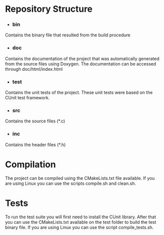 # Repository Structure

* ### bin
Contains the binary file that resulted from the build procedure

* ### doc
Contains the documentation of the project that was automatically generated from the source files using Doxygen. The documentation can be accessed through doc/html/index.html

* ### test
Contains the unit tests of the project. These unit tests were based on the CUnit test framework. 

* ### src
Contains the source files (*.c)

* ### inc
Contains the header files (*.h)

# Compilation

The project can be compiled using the CMakeLists.txt file available. If you are using Linux you can use the scripts compile.sh and clean.sh.

# Tests
To run the test suite you will first need to install the CUnit library. After that you can use the CMakeLists.txt available on the test folder to build the test binary file. If you are using Linux you can use the script compile_tests.sh.
